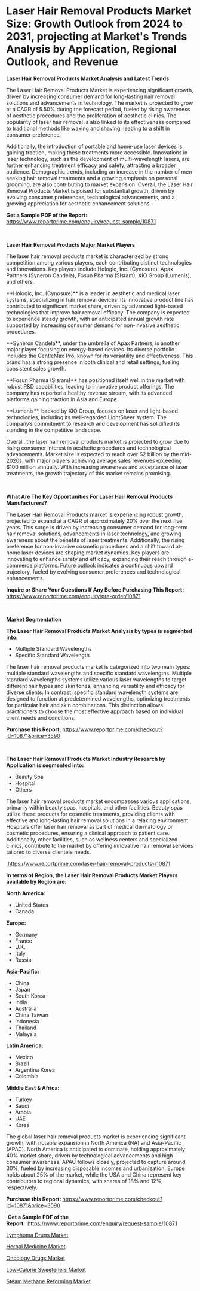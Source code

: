 <p><h1>Laser Hair Removal Products Market Size: Growth Outlook from 2024 to 2031, projecting at Market's Trends Analysis by Application, Regional Outlook, and Revenue</h1></p><p><strong>Laser Hair Removal Products Market Analysis and Latest Trends</strong></p>
<p><p>The Laser Hair Removal Products Market is experiencing significant growth, driven by increasing consumer demand for long-lasting hair removal solutions and advancements in technology. The market is projected to grow at a CAGR of 5.50% during the forecast period, fueled by rising awareness of aesthetic procedures and the proliferation of aesthetic clinics. The popularity of laser hair removal is also linked to its effectiveness compared to traditional methods like waxing and shaving, leading to a shift in consumer preference.</p><p>Additionally, the introduction of portable and home-use laser devices is gaining traction, making these treatments more accessible. Innovations in laser technology, such as the development of multi-wavelength lasers, are further enhancing treatment efficacy and safety, attracting a broader audience. Demographic trends, including an increase in the number of men seeking hair removal treatments and a growing emphasis on personal grooming, are also contributing to market expansion. Overall, the Laser Hair Removal Products Market is poised for substantial growth, driven by evolving consumer preferences, technological advancements, and a growing appreciation for aesthetic enhancement solutions.</p></p>
<p><strong>Get a Sample PDF of the Report:&nbsp;</strong> <a href="https://www.reportprime.com/enquiry/request-sample/10871?utm_campaign=99&utm_medium=2&utm_source=Github&utm_content=ia&utm_term=29112024&utm_id=laser-hair-removal-products">https://www.reportprime.com/enquiry/request-sample/10871</a></p>
<p>&nbsp;</p>
<p><strong>Laser Hair Removal Products Major Market Players</strong></p>
<p><p>The laser hair removal products market is characterized by strong competition among various players, each contributing distinct technologies and innovations. Key players include Hologic, Inc. (Cynosure), Apax Partners (Syneron Candela), Fosun Pharma (Sisram), XIO Group (Lumenis), and others.</p><p>**Hologic, Inc. (Cynosure)** is a leader in aesthetic and medical laser systems, specializing in hair removal devices. Its innovative product line has contributed to significant market share, driven by advanced light-based technologies that improve hair removal efficacy. The company is expected to experience steady growth, with an anticipated annual growth rate supported by increasing consumer demand for non-invasive aesthetic procedures.</p><p>**Syneron Candela**, under the umbrella of Apax Partners, is another major player focusing on energy-based devices. Its diverse portfolio includes the GentleMax Pro, known for its versatility and effectiveness. This brand has a strong presence in both clinical and retail settings, fueling consistent sales growth.</p><p>**Fosun Pharma (Sisram)** has positioned itself well in the market with robust R&D capabilities, leading to innovative product offerings. The company has reported a healthy revenue stream, with its advanced platforms gaining traction in Asia and Europe. </p><p>**Lumenis**, backed by XIO Group, focuses on laser and light-based technologies, including its well-regarded LightSheer system. The company’s commitment to research and development has solidified its standing in the competitive landscape.</p><p>Overall, the laser hair removal products market is projected to grow due to rising consumer interest in aesthetic procedures and technological advancements. Market size is expected to reach over $2 billion by the mid-2020s, with major players achieving average sales revenues exceeding $100 million annually. With increasing awareness and acceptance of laser treatments, the growth trajectory of this market remains promising.</p></p>
<p>&nbsp;</p>
<p><strong>What Are The Key Opportunities For Laser Hair Removal Products Manufacturers?</strong></p>
<p><p>The Laser Hair Removal Products market is experiencing robust growth, projected to expand at a CAGR of approximately 20% over the next five years. This surge is driven by increasing consumer demand for long-term hair removal solutions, advancements in laser technology, and growing awareness about the benefits of laser treatments. Additionally, the rising preference for non-invasive cosmetic procedures and a shift toward at-home laser devices are shaping market dynamics. Key players are innovating to enhance safety and efficacy, expanding their reach through e-commerce platforms. Future outlook indicates a continuous upward trajectory, fueled by evolving consumer preferences and technological enhancements.</p></p>
<p><strong>Inquire or Share Your Questions If Any Before Purchasing This Report:</strong> <a href="https://www.reportprime.com/enquiry/pre-order/10871?utm_campaign=99&utm_medium=2&utm_source=Github&utm_content=ia&utm_term=29112024&utm_id=laser-hair-removal-products">https://www.reportprime.com/enquiry/pre-order/10871</a></p>
<p>&nbsp;</p>
<p><strong>Market Segmentation</strong></p>
<p><strong>The Laser Hair Removal Products Market Analysis by types is segmented into:</strong></p>
<p><ul><li>Multiple Standard Wavelengths</li><li>Specific Standard Wavelength</li></ul></p>
<p><p>The laser hair removal products market is categorized into two main types: multiple standard wavelengths and specific standard wavelengths. Multiple standard wavelengths systems utilize various laser wavelengths to target different hair types and skin tones, enhancing versatility and efficacy for diverse clients. In contrast, specific standard wavelength systems are designed to function at predetermined wavelengths, optimizing treatments for particular hair and skin combinations. This distinction allows practitioners to choose the most effective approach based on individual client needs and conditions.</p></p>
<p><strong>Purchase this Report:&nbsp;</strong><a href="https://www.reportprime.com/checkout?id=10871&price=3590&utm_campaign=99&utm_medium=2&utm_source=Github&utm_content=ia&utm_term=29112024&utm_id=laser-hair-removal-products">https://www.reportprime.com/checkout?id=10871&price=3590</a></p>
<p>&nbsp;</p>
<p><strong>The Laser Hair Removal Products Market Industry Research by Application is segmented into:</strong></p>
<p><ul><li>Beauty Spa</li><li>Hospital</li><li>Others</li></ul></p>
<p><p>The laser hair removal products market encompasses various applications, primarily within beauty spas, hospitals, and other facilities. Beauty spas utilize these products for cosmetic treatments, providing clients with effective and long-lasting hair removal solutions in a relaxing environment. Hospitals offer laser hair removal as part of medical dermatology or cosmetic procedures, ensuring a clinical approach to patient care. Additionally, other facilities, such as wellness centers and specialized clinics, contribute to the market by offering innovative hair removal services tailored to diverse clientele needs.</p></p>
<p><a href="https://www.reportprime.com/laser-hair-removal-products-r10871?utm_campaign=99&utm_medium=2&utm_source=Github&utm_content=ia&utm_term=29112024&utm_id=laser-hair-removal-products">&nbsp;https://www.reportprime.com/laser-hair-removal-products-r10871</a></p>
<p><strong>In terms of Region, the Laser Hair Removal Products Market Players available by Region are:</strong></p>
<p>
    <p> <strong> North America: </strong>
        <ul>
            <li>United States</li>
            <li>Canada</li>
        </ul>
        </p> 
    <p> <strong> Europe: </strong>
        <ul>
            <li>Germany</li>
            <li>France</li>
            <li>U.K.</li>
            <li>Italy</li>
            <li>Russia</li>
        </ul>
        </p> 
    <p> <strong> Asia-Pacific: </strong>
        <ul>
            <li>China</li>
            <li>Japan</li>
            <li>South Korea</li>
            <li>India</li>
            <li>Australia</li>
            <li>China Taiwan</li>
            <li>Indonesia</li>
            <li>Thailand</li>
            <li>Malaysia</li>
        </ul>
        </p> 
    <p> <strong> Latin America: </strong>
        <ul>
            <li>Mexico</li>
            <li>Brazil</li>
            <li>Argentina Korea</li>
            <li>Colombia</li>
        </ul>
        </p> 
    <p> <strong> Middle East & Africa: </strong>
        <ul>
            <li>Turkey</li>
            <li>Saudi</li>
            <li>Arabia</li>
            <li>UAE</li>
            <li>Korea</li>
        </ul>
    </p>
    </p>
<p><p>The global laser hair removal products market is experiencing significant growth, with notable expansion in North America (NA) and Asia-Pacific (APAC). North America is anticipated to dominate, holding approximately 40% market share, driven by technological advancements and high consumer awareness. APAC follows closely, projected to capture around 30%, fueled by increasing disposable incomes and urbanization. Europe holds about 25% of the market, while the USA and China represent key contributors to regional dynamics, with shares of 18% and 12%, respectively.</p></p>
<p><strong>Purchase this Report: </strong><a href="https://www.reportprime.com/checkout?id=10871&price=3590&utm_campaign=99&utm_medium=2&utm_source=Github&utm_content=ia&utm_term=29112024&utm_id=laser-hair-removal-products">https://www.reportprime.com/checkout?id=10871&price=3590</a></p>
<p>&nbsp;<strong>Get a Sample PDF of the Report:&nbsp;&nbsp;</strong><a href="https://www.reportprime.com/enquiry/request-sample/10871?utm_campaign=99&utm_medium=2&utm_source=Github&utm_content=ia&utm_term=29112024&utm_id=laser-hair-removal-products">https://www.reportprime.com/enquiry/request-sample/10871</a></p>
<p><strong></strong></p>
<p><p><a href="https://www.linkedin.com/pulse/global-lymphoma-drugs-markets-impressive-current-size-poised-8uxie?utm_campaign=99&utm_medium=2&utm_source=Github&utm_content=ia&utm_term=29112024&utm_id=laser-hair-removal-products">Lymphoma Drugs Market</a></p><p><a href="https://issuu.com/reportprime-2/docs/herbal-medicine-market-size-2030.pp_1b1f379723b57a?utm_campaign=99&utm_medium=2&utm_source=Github&utm_content=ia&utm_term=29112024&utm_id=laser-hair-removal-products">Herbal Medicine Market</a></p><p><a href="https://www.linkedin.com/pulse/trends-global-oncology-drugs-market-forecast-analysis-2024--v6mle?utm_campaign=99&utm_medium=2&utm_source=Github&utm_content=ia&utm_term=29112024&utm_id=laser-hair-removal-products">Oncology Drugs Market</a></p><p><a href="https://issuu.com/reportprime-2/docs/low-calorie-sweeteners-market-size-_45b5e79555ed2f?utm_campaign=99&utm_medium=2&utm_source=Github&utm_content=ia&utm_term=29112024&utm_id=laser-hair-removal-products">Low-Calorie Sweeteners Market</a></p><p><a href="https://www.linkedin.com/pulse/steam-methane-reforming-market-size-share-growth-analysis-k8qvf?utm_campaign=99&utm_medium=2&utm_source=Github&utm_content=ia&utm_term=29112024&utm_id=laser-hair-removal-products">Steam Methane Reforming Market</a></p></p>